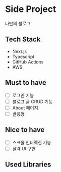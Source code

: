 # Side Project

나만의 블로그

## Tech Stack

- Next.js
- Typescript
- GitHub Actions
- AWS

## Must to have

- [ ] 로그인 기능
- [ ] 블로그 글 CRUD 기능
- [ ] About 페이지
- [ ] 반응형

## Nice to have

- [ ] 스크롤 인터렉션 기능
- [ ] 달력 UI 구현

## Used Libraries



